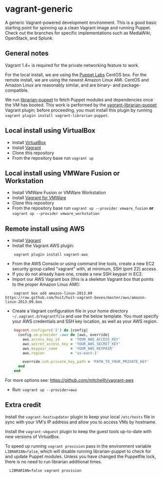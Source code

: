 vagrant-generic
===============

A generic Vagrant-powered development environment. This is a good basic starting point for spinning up a clean Vagrant image and running Puppet.  Check out the branches for specific implementations such as MediaWiki, OpenStack, and Splunk.

General notes
-------------
Vagrant 1.4+ is required for the private networking feature to work.

For the local install, we are using the [Puppet Labs](http://puppet-vagrant-boxes.puppetlabs.com/) CentOS box. For the remote install, we are using the newest Amazon Linux AMI. CentOS and Amazon Linux are reasonably similar, and are binary- and package-compatible.

We run [librarian-puppet](http://librarian-puppet.com/) to fetch Puppet modules and dependencies once the VM has booted.  This work is performed by the [vagrant-librarian-puppet](https://github.com/mhahn/vagrant-librarian-puppet) Vagrant plugin; before proceeding, you must install this plugin by running `vagrant plugin install vagrant-librarian-puppet`.

Local install using VirtualBox
------------------------------
* Install [VirtualBox](http://www.virtualbox.org/manual/ch02.html)
* Install [Vagrant](http://www.vagrantup.com/downloads.html)
* Clone this repository
* From the repository base run `vagrant up`

Local install using VMWare Fusion or Workstation
------------------------------------------------
* Install VMWare Fusion or VMWare Workstation
* Install [Vagrant for VMWare](http://www.vagrantup.com/vmware)
* Clone this repository
* From the repository base run `vagrant up --provider vmware_fusion` **or** `vagrant up --provider vmware_workstation`

Remote install using AWS
------------------------
* Install [Vagrant](http://www.vagrantup.com/downloads.html)
* Install the Vagrant AWS plugin:
```
    vagrant plugin install vagrant-aws
```
* From the AWS Console or using command line tools, create a new EC2 security group called "vagrant" with, at minimum, SSH (port 22) access.
* If you do not already have one, create a new SSH keypair in EC2.
* Import our AWS Vagrant box (this is a skeleton Vagrant box that points to the proper Amazon Linux AMI):
```
    vagrant box add amazon-linux-2013.09 https://raw.github.com/huit/huit-vagrant-boxes/master/aws/amazon-linux-2013.09.box
```
* Create a Vagrant configuration file in your home directory `~/.vagrant.d/Vagrantfile` and use the below template. You must specify your AWS credentials and SSH key location, as well as your AWS region.
```ruby
    Vagrant.configure('2') do |config|
      config.vm.provider :aws do |aws, override|
        aws.access_key_id     = 'YOUR_AWS_ACCESS_KEY'
        aws.secret_access_key = 'YOUR_AWS_SECRET_KEY'
        aws.keypair_name      = 'YOUR_AWS_KEYPAIR'
        aws.region            = 'us-east-1'

        override.ssh.private_key_path = 'PATH_TO_YOUR_PRIVATE_KEY'
      end
    end
```
  For more options see: https://github.com/mitchellh/vagrant-aws
* Run: `vagrant up --provider=aws`

Extra credit
------------
Install the `vagrant-hostsupdater` plugin to keep your local `/etc/hosts` file in sync with your VM's IP address and allow you to access VMs by hostname.

Install the `vagrant-vbguest` plugin to keep the guest tools up-to-date with new versions of VirtualBox.

To speed up running `vagrant provision` pass in the environment variable `LIBRARIAN=false`, which will disable running librarian-puppet to check for and update Puppet modules. Unless you have changed the Puppetfile.lock, there is no need to run librarian additional times.
```
  LIBRARIAN=false vagrant provision
```
